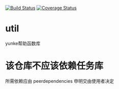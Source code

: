 
[![Build Status](https://travis-ci.org/yunkeCN/utils.svg?branch=master)](https://travis-ci.org/yunkeCN/utils)
[![Coverage Status](https://coveralls.io/repos/github/yunkeCN/utils/badge.svg?branch=master)](https://coveralls.io/github/yunkeCN/utils?branch=master)
# util
yunke帮助函数库

# 该仓库不应该依赖任务库
所需依赖应由 peerdependencies 申明交由使用者决定
